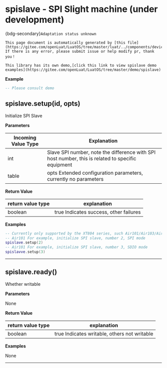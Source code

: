 # spislave - SPI Slight machine (under development)

{bdg-secondary}`Adaptation status unknown`

```{note}
This page document is automatically generated by [this file](https://gitee.com/openLuat/LuatOS/tree/master/luat/../components/device/spi_slave/binding/luat_lib_spislave.c). If there is any error, please submit issue or help modify pr, thank you！
```

```{tip}
This library has its own demo,[click this link to view spislave demo examples](https://gitee.com/openLuat/LuatOS/tree/master/demo/spislave)
```

**Example**

```lua
-- Please consult demo

```

## spislave.setup(id, opts)



Initialize SPI Slave

**Parameters**

|Incoming Value Type | Explanation|
|-|-|
|int|Slave SPI number, note the difference with SPI host number, this is related to specific equipment|
|table|opts Extended configuration parameters, currently no parameters|

**Return Value**

|return value type | explanation|
|-|-|
|boolean|true Indicates success, other failures|

**Examples**

```lua
-- Currently only supported by the XT804 series, such Air101/Air103/Air601/Air690
-- Air101 For example, initialize SPI slave, number 2, SPI mode
spislave.setup(2)
-- Air101 For example, initialize SPI slave, number 3, SDIO mode
spislavve.setup(3)

```

---

## spislave.ready()



Whether writable

**Parameters**

None

**Return Value**

|return value type | explanation|
|-|-|
|boolean|true Indicates writable, others not writable|

**Examples**

None

---

